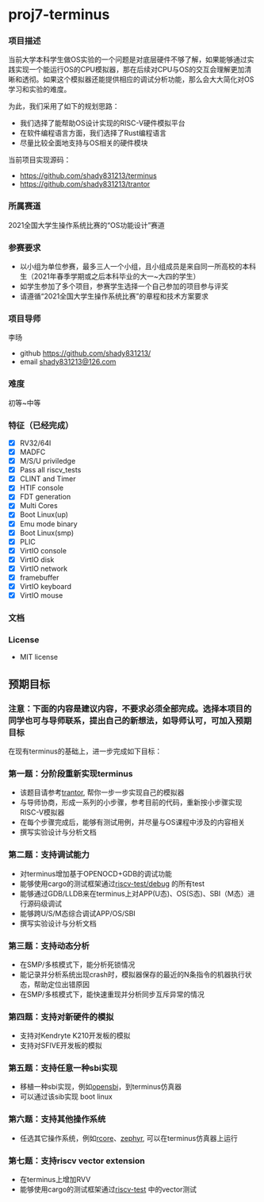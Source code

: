 # proj7-terminus
### 项目描述
当前大学本科学生做OS实验的一个问题是对底层硬件不够了解，如果能够通过实践实现一个能运行OS的CPU模拟器，那在后续对CPU与OS的交互会理解更加清晰和透彻。如果这个模拟器还能提供相应的调试分析功能，那么会大大简化对OS学习和实验的难度。

为此，我们采用了如下的规划思路：
- 我们选择了能帮助OS设计实现的RISC-V硬件模拟平台
- 在软件编程语言方面，我们选择了Rust编程语言
- 尽量比较全面地支持与OS相关的硬件模块

当前项目实现源码：
- https://github.com/shady831213/terminus
- https://github.com/shady831213/trantor

### 所属赛道

2021全国大学生操作系统比赛的“OS功能设计”赛道

### 参赛要求
- 以小组为单位参赛，最多三人一个小组，且小组成员是来自同一所高校的本科生（2021年春季学期或之后本科毕业的大一~大四的学生）
- 如学生参加了多个项目，参赛学生选择一个自己参加的项目参与评奖
- 请遵循“2021全国大学生操作系统比赛”的章程和技术方案要求

### 项目导师

李旸
- github https://github.com/shady831213/
- email shady831213@126.com

### 难度

初等~中等

### 特征（已经完成）
- [x] RV32/64I
- [x] MADFC
- [x] M/S/U priviledge
- [x] Pass all riscv_tests
- [x] CLINT and Timer
- [x] HTIF console
- [x] FDT generation
- [x] Multi Cores
- [x] Boot Linux(up)
- [x] Emu mode binary
- [x] Boot Linux(smp)
- [x] PLIC
- [x] VirtIO console
- [x] VirtIO disk
- [x] VirtIO network
- [x] framebuffer
- [x] VirtIO keyboard
- [x] VirtIO mouse

### 文档


### License

- MIT license

## 预期目标

### 注意：下面的内容是建议内容，不要求必须全部完成。选择本项目的同学也可与导师联系，提出自己的新想法，如导师认可，可加入预期目标

在现有terminus的基础上，进一步完成如下目标：

### 第一题：分阶段重新实现terminus

- 该题目请参考[trantor](https://github.com/shady831213/trantor), 帮你一步一步实现自己的模拟器
- 与导师协商，形成一系列的小步骤，参考目前的代码，重新按小步骤实现RISC-V模拟器
- 在每个步骤完成后，能够有测试用例，并尽量与OS课程中涉及的内容相关
- 撰写实验设计与分析文档

### 第二题：支持调试能力

- 对terminus增加基于OPENOCD+GDB的调试功能
- 能够使用cargo的测试框架通过[riscv-test/debug](https://github.com/riscv/riscv-tests/tree/master/debug) 的所有test
- 能够通过GDB/LLDB来在terminus上对APP(U态)、OS(S态)、SBI（M态）进行源码级调试
- 能够跨U/S/M态综合调试APP/OS/SBI
- 撰写实验设计与分析文档

### 第三题：支持动态分析
- 在SMP/多核模式下，能分析死锁情况
- 能记录并分析系统出现crash时，模拟器保存的最近的N条指令的机器执行状态，帮助定位出错原因
- 在SMP/多核模式下，能快速重现并分析同步互斥异常的情况

### 第四题：支持对新硬件的模拟

- 支持对Kendryte K210开发板的模拟
- 支持对SFIVE开发板的模拟

### 第五题：支持任意一种sbi实现
- 移植一种sbi实现，例如[opensbi](https://github.com/riscv/opensbi)，到terminus仿真器
- 可以通过该sib实现 boot linux

### 第六题：支持其他操作系统
- 任选其它操作系统，例如[rcore](https://github.com/rcore-os/rCore)、[zephyr](https://github.com/zephyrproject-rtos/zephyr), 可以在terminus仿真器上运行

### 第七题：支持riscv vector extension
- 在terminus上增加RVV
- 能够使用cargo的测试框架通过[riscv-test](https://github.com/riscv/riscv-tests) 中的vector测试 
